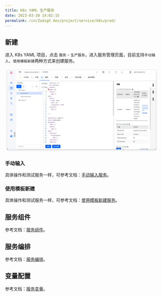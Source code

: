 ```yaml
---
title: K8s YAML 生产服务
date: 2023-03-30 14:02:15
permalink: /cn/ZadigX dev/project/service/k8s/prod/
---
```


## 新建

进入 K8s YAML 项目，点击 `服务` - `生产服务`，进入服务管理页面，目前支持`手动输入`、`使用模板新建`两种方式来创建服务。

![创建服务](../../../_images/create_k8s_service_prod.png)

### 手动输入

具体操作和测试服务一样，可参考文档：[手动输入服务](/ZadigX%20dev/project/service/k8s/#手工输入服务)。

### 使用模板新建

具体操作和测试服务一样，可参考文档：[使用模板新建服务](/ZadigX%20dev/project/service/k8s/#使用模板新建服务)。

## 服务组件

参考文档：[服务组件](/ZadigX%20dev/project/service/module/)。

## 服务编排

参考文档：[服务编排](/ZadigX%20dev/project/service/k8s/#服务编排)。

## 变量配置

参考文档：[服务变量](/cn/Zadig%20v1.18.0/project/service/variable/)。
